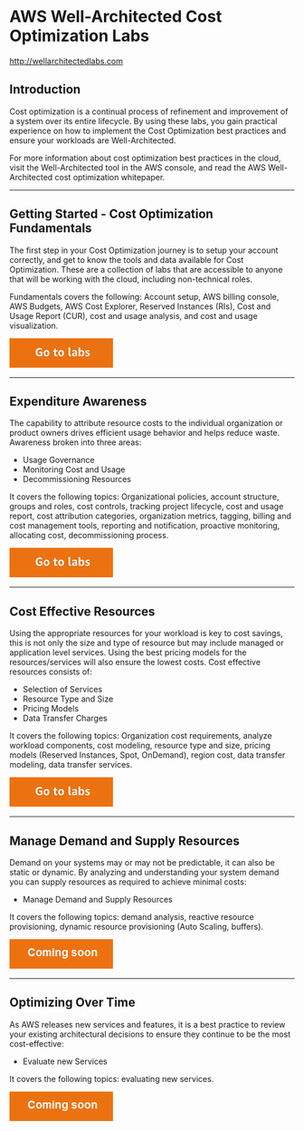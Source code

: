 # AWS Well-Architected Cost Optimization Labs
http://wellarchitectedlabs.com 

## Introduction

Cost optimization is a continual process of refinement and improvement of a system over its entire lifecycle. By using these labs, you gain practical experience on how to implement the Cost Optimization best practices and ensure your workloads are Well-Architected.

For more information about cost optimization best practices in the cloud, visit the Well-Architected tool in the AWS console, and read the AWS Well-Architected cost optimization whitepaper.

---

## Getting Started - Cost Optimization Fundamentals
The first step in your Cost Optimization journey is to setup your account correctly, and get to know the tools and data available for Cost Optimization. These are a collection of labs that are accessible to anyone that will be working with the cloud, including non-technical roles.

Fundamentals covers the following: Account setup, AWS billing console, AWS Budgets, AWS Cost Explorer, Reserved Instances (RIs), Cost and Usage Report (CUR), cost and usage analysis, and cost and usage visualization.

[![Go to labs](../common/images/gotolabs.png)](Fundamentals.md)

---

## Expenditure Awareness
The capability to attribute resource costs to the individual organization or product owners drives efficient usage behavior and helps reduce waste. Awareness broken into three areas: 

 - Usage Governance
 - Monitoring Cost and Usage
 - Decommissioning Resources

It covers the following topics: Organizational policies, account structure, groups and roles, cost controls, tracking project lifecycle, cost and usage report, cost attribution categories, organization metrics, tagging, billing and cost management tools, reporting and notification, proactive monitoring, allocating cost, decommissioning process.

[![Go to labs](../common/images/gotolabs.png)](ExpenditureAwareness.md)

---

## Cost Effective Resources
Using the appropriate resources for your workload is key to cost savings, this is not only the size and type of resource but may include managed or application level services. Using the best pricing models for the resources/services will also ensure the lowest costs. Cost effective resources consists of:

 - Selection of Services
 - Resource Type and Size
 - Pricing Models
 - Data Transfer Charges

It covers the following topics: Organization cost requirements, analyze workload components, cost modeling, resource type and size, pricing models (Reserved Instances, Spot, OnDemand), region cost, data transfer modeling, data transfer services.

[![Go to labs](../common/images/gotolabs.png)](CostEffectiveResources.md)

---

## Manage Demand and Supply Resources
Demand on your systems may or may not be predictable, it can also be static or dynamic. By analyzing and understanding your system demand you can supply resources as required to achieve minimal costs:

 - Manage Demand and Supply Resources

It covers the following topics: demand analysis, reactive resource provisioning, dynamic resource provisioning (Auto Scaling, buffers).

![Coming soon](../common/images/comingsoon.png)

---

## Optimizing Over Time
As AWS releases new services and features, it is a best practice to review your existing architectural decisions to ensure they continue to be the most cost-effective:

 - Evaluate new Services

It covers the following topics: evaluating new services.

![Coming soon](../common/images/comingsoon.png)


